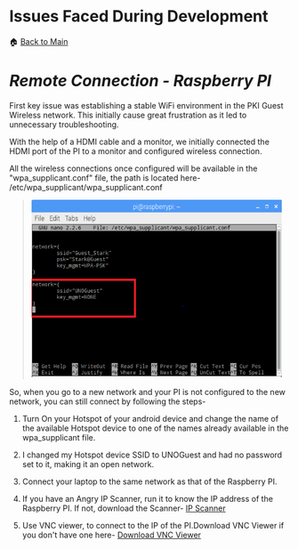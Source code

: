# **Issues Faced During Development**
:house: [Back to Main](https://github.com/SachinPawaskarUNO/mav-openag-foodcomputer2.0/blob/master/docs/IssueTroubleShooting.md)

# *Remote Connection - Raspberry PI*

First key issue was establishing a stable WiFi environment in the PKI Guest Wireless network.  This initially cause great frustration as it led to unnecessary troubleshooting.

With the help of a HDMI cable and a monitor, we initially connected the HDMI port of the PI to a monitor and configured wireless connection.

All the wireless connections once configured will be available in the "wpa_supplicant.conf" file, the path is located here- /etc/wpa_supplicant/wpa_supplicant.conf

> <img src="./media/image10.png" width="450" height="320" />

So, when you go to a new network and your PI is not configured to the new network, you can still connect by following the steps-

1. Turn On your Hotspot of your android device and change the name of the available Hotspot device to one of the names already available in the wpa_supplicant file.

2. I changed my Hotspot device SSID to UNOGuest and had no password set to it, making it an open network.

3. Connect your laptop to the same network as that of the Raspberry PI.

4. If you have an Angry IP Scanner, run it to know the IP address of the Raspberry PI. If not, download the Scanner- [IP Scanner](http://angryip.org/download/#windows)

5. Use VNC viewer, to connect to the IP of the PI.Download VNC Viewer if you don't have one  here- [Download VNC Viewer](https://www.realvnc.com/en/connect/download/viewer/)
